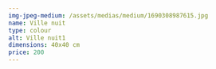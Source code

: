 ```yaml
---
img-jpeg-medium: /assets/medias/medium/1690308987615.jpg
name: Ville nuit
type: colour
alt: Ville nuit1
dimensions: 40x40 cm
price: 200
---
```

